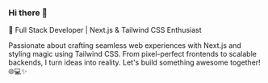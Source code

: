 ### Hi there 👋

🚀 Full Stack Developer | Next.js & Tailwind CSS Enthusiast

Passionate about crafting seamless web experiences with Next.js and styling magic using Tailwind CSS. From pixel-perfect frontends to scalable backends, I turn ideas into reality. Let's build something awesome together! 🌐💻✨

<!--
**thisisashugupta/thisisashugupta** is a ✨ _special_ ✨ repository because its `README.md` (this file) appears on your GitHub profile.

Here are some ideas to get you started:

- 🔭 I’m currently working on ...
- 🌱 I’m currently learning ...
- 👯 I’m looking to collaborate on ...
- 🤔 I’m looking for help with ...
- 💬 Ask me about ...
- 📫 How to reach me: ...
- 😄 Pronouns: ...
- ⚡ Fun fact: ...
-->
